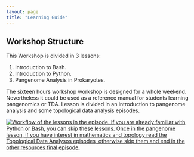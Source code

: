 ```yaml
---
layout: page
title: "Learning Guide"
---
```


## Workshop Structure

This Workshop is divided in 3 lessons: 
1. Introduction to Bash.    
2. Introduction to Python.      
3. Pangenome Analysis in Prokaryotes.  

The sixteen hours workshop workshop is designed for a whole weekend. Nevertheless 
it could be used as a reference manual for students learning pangenomics or TDA.
Lesson is divided in an introduction to pangenome analysis 
and some topological data analysis episodes.

<a href="{{ page.root }}/fig/01-01-01.png">
   <img src="{{ page.root }}/fig/PanWorkshopWorkflow.png" alt=" Workflow of the lessons in the episode. If you are already familiar with Python or Bash, you can skip these lessons. Once in the pangenome lesson, if you have interest in mathematics and topology read the Topological Data Analysos episodes, otherwise skip them and end in the other resources final episode. " />
  </a>
  
